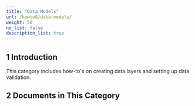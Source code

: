 ```yaml
---
title: "Data Models"
url: /howto8/data-models/
weight: 50
no_list: false
description_list: true 
---
```


## 1 Introduction

This category includes how-to's on creating data layers and setting up data validation.

## 2 Documents in This Category
